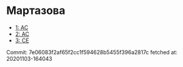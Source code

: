 # Мартазова
- [1: AC](1.md)
- [2: AC](2.md)
- [3: CE](3.md)

Commit: 7e06083f2af65f2cc1f594628b5455f396a2817c
 fetched at: 20201103-164043
